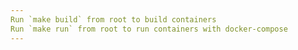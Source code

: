 ```yaml
---
Run `make build` from root to build containers
Run `make run` from root to run containers with docker-compose
---
```


